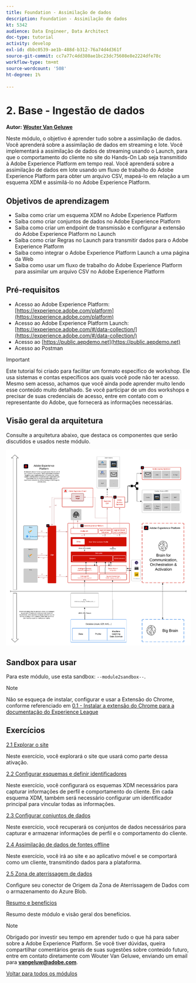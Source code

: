 ```yaml
---
title: Foundation - Assimilação de dados
description: Foundation - Assimilação de dados
kt: 5342
audience: Data Engineer, Data Architect
doc-type: tutorial
activity: develop
exl-id: dbbc0539-ae1b-488d-b312-76a74d4d361f
source-git-commit: cc7a77c4dd380ae1bc23dc75608e8e2224dfe78c
workflow-type: tm+mt
source-wordcount: '508'
ht-degree: 1%

---
```


# 2. Base - Ingestão de dados

**Autor: [Wouter Van Geluwe](https://www.linkedin.com/in/woutervangeluwe/)**

Neste módulo, o objetivo é aprender tudo sobre a assimilação de dados. Você aprenderá sobre a assimilação de dados em streaming e lote. Você implementará a assimilação de dados de streaming usando o Launch, para que o comportamento do cliente no site do Hands-On Lab seja transmitido à Adobe Experience Platform em tempo real. Você aprenderá sobre a assimilação de dados em lote usando um fluxo de trabalho do Adobe Experience Platform para obter um arquivo CSV, mapeá-lo em relação a um esquema XDM e assimilá-lo no Adobe Experience Platform.

## Objetivos de aprendizagem

- Saiba como criar um esquema XDM no Adobe Experience Platform
- Saiba como criar conjuntos de dados no Adobe Experience Platform
- Saiba como criar um endpoint de transmissão e configurar a extensão do Adobe Experience Platform no Launch
- Saiba como criar Regras no Launch para transmitir dados para o Adobe Experience Platform
- Saiba como integrar o Adobe Experience Platform Launch a uma página da Web
- Saiba como usar um fluxo de trabalho do Adobe Experience Platform para assimilar um arquivo CSV no Adobe Experience Platform

## Pré-requisitos

- Acesso ao Adobe Experience Platform: [https://experience.adobe.com/platform](https://experience.adobe.com/platform)
- Acesso ao Adobe Experience Platform Launch: [https://experience.adobe.com/#/data-collection/](https://experience.adobe.com/#/data-collection/)
- Acesso ao [https://public.aepdemo.net](https://public.aepdemo.net)
- Acesso ao Postman

>[!IMPORTANT]
>
>Este tutorial foi criado para facilitar um formato específico de workshop. Ele usa sistemas e contas específicos aos quais você pode não ter acesso. Mesmo sem acesso, achamos que você ainda pode aprender muito lendo esse conteúdo muito detalhado. Se você participar de um dos workshops e precisar de suas credenciais de acesso, entre em contato com o representante do Adobe, que fornecerá as informações necessárias.

## Visão geral da arquitetura

Consulte a arquitetura abaixo, que destaca os componentes que serão discutidos e usados neste módulo.

![Visão geral da arquitetura](../../assets/images/architecturem2.png)

## Sandbox para usar

Para este módulo, use esta sandbox: `--module2sandbox--`.

>[!NOTE]
>
>Não se esqueça de instalar, configurar e usar a Extensão do Chrome, conforme referenciado em [0.1 - Instalar a extensão do Chrome para a documentação do Experience League](../module0/ex1.md)

## Exercícios

[2.1 Explorar o site](./ex1.md)

Neste exercício, você explorará o site que usará como parte dessa ativação.

[2.2 Configurar esquemas e definir identificadores](./ex2.md)

Neste exercício, você configurará os esquemas XDM necessários para capturar informações de perfil e comportamento do cliente. Em cada esquema XDM, também será necessário configurar um identificador principal para vincular todas as informações.

[2.3 Configurar conjuntos de dados](./ex3.md)

Neste exercício, você recuperará os conjuntos de dados necessários para capturar e armazenar informações de perfil e o comportamento do cliente.

[2.4 Assimilação de dados de fontes offline](./ex4.md)

Neste exercício, você irá ao site e ao aplicativo móvel e se comportará como um cliente, transmitindo dados para a plataforma.

[2.5 Zona de aterrissagem de dados](./ex5.md)

Configure seu conector de Origem da Zona de Aterrissagem de Dados com o armazenamento do Azure Blob.

[Resumo e benefícios](./summary.md)

Resumo deste módulo e visão geral dos benefícios.

>[!NOTE]
>
>Obrigado por investir seu tempo em aprender tudo o que há para saber sobre a Adobe Experience Platform. Se você tiver dúvidas, queira compartilhar comentários gerais de suas sugestões sobre conteúdo futuro, entre em contato diretamente com Wouter Van Geluwe, enviando um email para **vangeluw@adobe.com**.

[Voltar para todos os módulos](../../overview.md)
